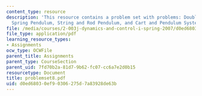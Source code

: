 ```yaml
---
content_type: resource
description: 'This resource contains a problem set with problems: Double Mass and
  Spring Pendulum, String and Rod Pendulum, and Cart and Pendulum System.'
file: /media/courses/2-003j-dynamics-and-control-i-spring-2007/d0ed68030ef90306275d7a83928de63b_problemset8.pdf
file_type: application/pdf
learning_resource_types:
- Assignments
ocw_type: OCWFile
parent_title: Assignments
parent_type: CourseSection
parent_uid: 7fd70b2a-81d7-9b62-fc07-cc6a7e2d0b15
resourcetype: Document
title: problemset8.pdf
uid: d0ed6803-0ef9-0306-275d-7a83928de63b
---
```

